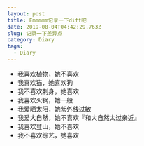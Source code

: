 ```yaml
---
layout: post
title: Emmmmm记录一下diff吧
date: 2019-08-04T04:42:29.763Z
slug: 记录一下差异点
category: Diary
tags:
  - Diary
---
```


- 我喜欢植物，她不喜欢
- 我喜欢猫，她喜欢狗
- 我不喜欢刺身，她喜欢
- 我喜欢火锅，她一般
- 我爱晒太阳，她紫外线过敏
- 我爱大自然，她不喜欢『和大自然太过亲近』
- 我喜欢登山，她不喜欢
- 我不喜欢综艺，她喜欢
